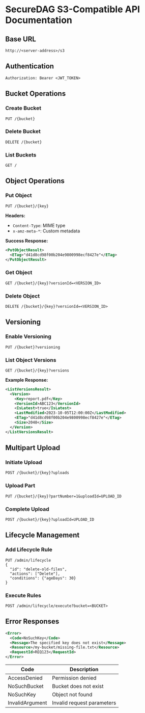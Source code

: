 # SecureDAG S3-Compatible API Documentation

## Base URL
`http://<server-address>/s3`

## Authentication
```http
Authorization: Bearer <JWT_TOKEN>
```

## Bucket Operations

### Create Bucket
```http
PUT /{bucket}
```

### Delete Bucket
```http
DELETE /{bucket}
```

### List Buckets
```http
GET /
```

## Object Operations

### Put Object
```http
PUT /{bucket}/{key}
```
**Headers:**
- `Content-Type`: MIME type
- `x-amz-meta-*`: Custom metadata

**Success Response:**
```xml
<PutObjectResult>
  <ETag>"d41d8cd98f00b204e9800998ecf8427e"</ETag>
</PutObjectResult>
```

### Get Object
```http
GET /{bucket}/{key}?versionId=<VERSION_ID>
```

### Delete Object
```http
DELETE /{bucket}/{key}?versionId=<VERSION_ID>
```

## Versioning

### Enable Versioning
```http
PUT /{bucket}?versioning
```

### List Object Versions
```http
GET /{bucket}/{key}?versions
```

**Example Response:**
```xml
<ListVersionsResult>
  <Version>
    <Key>report.pdf</Key>
    <VersionId>ABC123</VersionId>
    <IsLatest>true</IsLatest>
    <LastModified>2023-10-05T12:00:00Z</LastModified>
    <ETag>"d41d8cd98f00b204e9800998ecf8427e"</ETag>
    <Size>2048</Size>
  </Version>
</ListVersionsResult>
```

## Multipart Upload

### Initiate Upload
```http
POST /{bucket}/{key}?uploads
```

### Upload Part
```http
PUT /{bucket}/{key}?partNumber=1&uploadId=UPLOAD_ID
```

### Complete Upload
```http
POST /{bucket}/{key}?uploadId=UPLOAD_ID
```

## Lifecycle Management

### Add Lifecycle Rule
```http
PUT /admin/lifecycle
{
  "id": "delete-old-files",
  "actions": ["Delete"],
  "conditions": {"ageDays": 30}
}
```

### Execute Rules
```http
POST /admin/lifecycle/execute?bucket=<BUCKET>
```

## Error Responses
```xml
<Error>
  <Code>NoSuchKey</Code>
  <Message>The specified key does not exist</Message>
  <Resource>/my-bucket/missing-file.txt</Resource>
  <RequestId>REQ123</RequestId>
</Error>
```

| Code            | Description                     |
|-----------------|---------------------------------|
| AccessDenied    | Permission denied               |
| NoSuchBucket    | Bucket does not exist           |
| NoSuchKey       | Object not found                |
| InvalidArgument | Invalid request parameters      |
